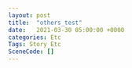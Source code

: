 ```yaml
---
layout: post
title:  "others_test"
date:   2021-03-30 05:00:00 +0000
categories: Etc
Tags: Story Etc
SceneCode: []
---
```

